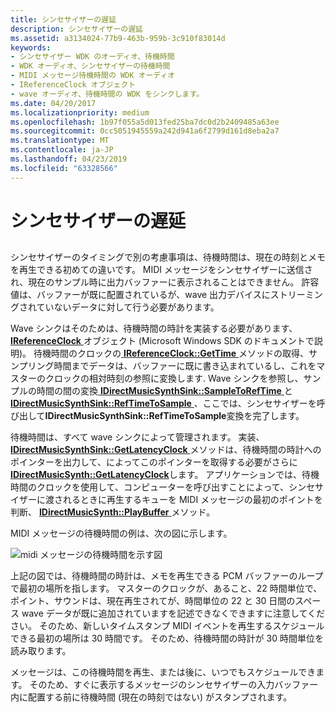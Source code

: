 ```yaml
---
title: シンセサイザーの遅延
description: シンセサイザーの遅延
ms.assetid: a3134024-77b9-463b-959b-3c910f83014d
keywords:
- シンセサイザー WDK のオーディオ、待機時間
- WDK オーディオ、シンセサイザーの待機時間
- MIDI メッセージ待機時間の WDK オーディオ
- IReferenceClock オブジェクト
- wave オーディオ、待機時間の WDK をシンクします。
ms.date: 04/20/2017
ms.localizationpriority: medium
ms.openlocfilehash: 1b97f055a5d013fed25ba7dc0d2b2409485a63ee
ms.sourcegitcommit: 0cc5051945559a242d941a6f2799d161d8eba2a7
ms.translationtype: MT
ms.contentlocale: ja-JP
ms.lasthandoff: 04/23/2019
ms.locfileid: "63328566"
---
```

# <a name="synthesizer-latency"></a>シンセサイザーの遅延


## <span id="synthesizer_latency"></span><span id="SYNTHESIZER_LATENCY"></span>


シンセサイザーのタイミングで別の考慮事項は、待機時間は、現在の時刻とメモを再生できる初めての違いです。 MIDI メッセージをシンセサイザーに送信され、現在のサンプル時に出力バッファーに表示されることはできません。 許容値は、バッファーが既に配置されているが、wave 出力デバイスにストリーミングされていないデータに対して行う必要があります。

Wave シンクはそのためは、待機時間の時計を実装する必要があります、 [ **IReferenceClock** ](https://msdn.microsoft.com/library/windows/desktop/dd743269)オブジェクト (Microsoft Windows SDK のドキュメントで説明)。 待機時間のクロックの[ **IReferenceClock::GetTime** ](https://docs.microsoft.com/en-us/previous-versions//dd551385(v=vs.85))メソッドの取得、サンプリング時間までデータは、バッファーに既に書き込まれているし、これをマスターのクロックの相対時刻の参照に変換します. Wave シンクを参照し、サンプルの時間の間の変換[ **IDirectMusicSynthSink::SampleToRefTime** ](https://msdn.microsoft.com/library/windows/hardware/ff536526)と[ **IDirectMusicSynthSink::RefTimeToSample** ](https://msdn.microsoft.com/library/windows/hardware/ff536525)、ここでは、シンセサイザーを呼び出して**IDirectMusicSynthSink::RefTimeToSample**変換を完了します。

待機時間は、すべて wave シンクによって管理されます。 実装、 [ **IDirectMusicSynthSink::GetLatencyClock** ](https://msdn.microsoft.com/library/windows/hardware/ff536523)メソッドは、待機時間の時計へのポインターを出力して、によってこのポインターを取得する必要がさらに[ **IDirectMusicSynth::GetLatencyClock**](https://msdn.microsoft.com/library/windows/hardware/ff536536)します。 アプリケーションでは、待機時間のクロックを使用して、コンピューターを呼び出すことによって、シンセサイザーに渡されるときに再生するキューを MIDI メッセージの最初のポイントを判断、 [ **IDirectMusicSynth::PlayBuffer** ](https://msdn.microsoft.com/library/windows/hardware/ff536540)メソッド。

MIDI メッセージの待機時間の例は、次の図に示します。

![midi メッセージの待機時間を示す図](images/dmclock.png)

上記の図では、待機時間の時計は、メモを再生できる PCM バッファーのループで最初の場所を指します。 マスターのクロックが、あること、22 時間単位で、ポイント、サウンドは、現在再生されてが、時間単位の 22 と 30 日間のスペース wave データが既に追加されていますを記述できなくできますに注意してください。 そのため、新しいタイムスタンプ MIDI イベントを再生するスケジュールできる最初の場所は 30 時間です。 そのため、待機時間の時計が 30 時間単位を読み取ります。

メッセージは、この待機時間を再生、または後に、いつでもスケジュールできます。 そのため、すぐに表示するメッセージのシンセサイザーの入力バッファー内に配置する前に待機時間 (現在の時刻ではない) がスタンプされます。

 

 




